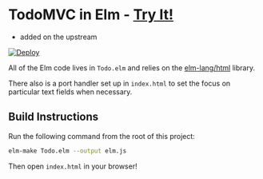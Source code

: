 # TodoMVC in Elm - [Try It!](http://evancz.github.io/elm-todomvc)

- added on the upstream

[![Deploy](https://www.herokucdn.com/deploy/button.png)](https://heroku.com/deploy?template=https://github.com/kgashok/elm-todomvc/tree/heroku)

All of the Elm code lives in `Todo.elm` and relies on the [elm-lang/html][html] library. 

[html]: http://package.elm-lang.org/packages/elm-lang/html/latest 

There also is a port handler set up in `index.html` to set the focus on particular text fields when necessary.


## Build Instructions

Run the following command from the root of this project:

```bash
elm-make Todo.elm --output elm.js
```

Then open `index.html` in your browser!
